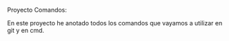 Proyecto Comandos:

En este proyecto he anotado todos los comandos que vayamos a utilizar en git y en cmd.
